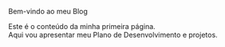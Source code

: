  Bem-vindo ao meu Blog

Este é o conteúdo da minha primeira página.  
Aqui vou apresentar meu Plano de Desenvolvimento e projetos.
